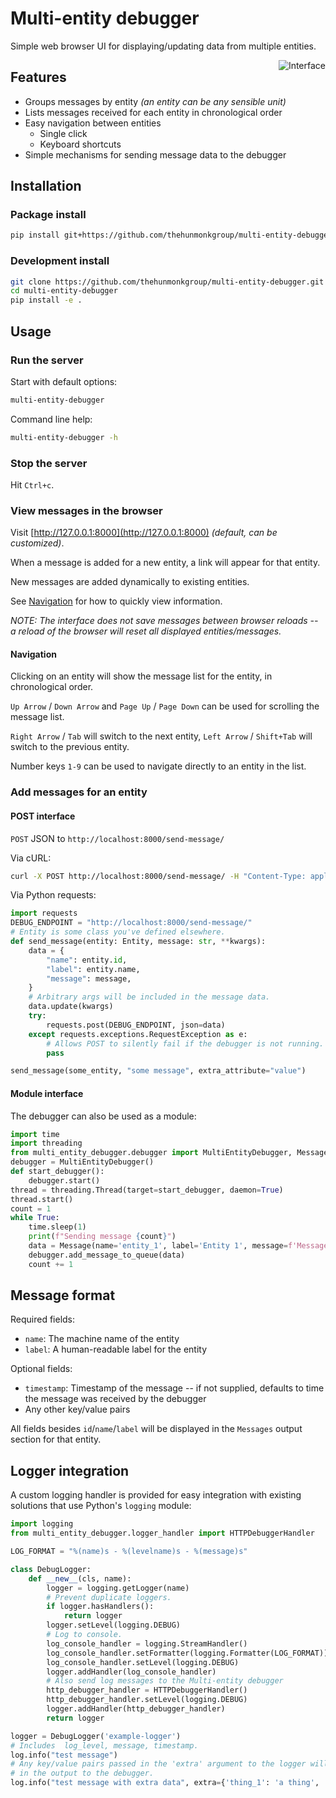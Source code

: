 # Multi-entity debugger

Simple web browser UI for displaying/updating data from multiple entities.

<img src="https://github.com/thehunmonkgroup/multi-entity-debugger/assets/43772/553f564a-3b7e-40d9-8399-fad65ac24853" alt="Interface" align="right" />

## Features

* Groups messages by entity *(an entity can be any sensible unit)*
* Lists messages received for each entity in chronological order
* Easy navigation between entities
    * Single click
    * Keyboard shortcuts
* Simple mechanisms for sending message data to the debugger

## Installation

### Package install

```sh
pip install git+https://github.com/thehunmonkgroup/multi-entity-debugger
```

### Development install

```sh
git clone https://github.com/thehunmonkgroup/multi-entity-debugger.git
cd multi-entity-debugger
pip install -e .
```

## Usage

### Run the server

Start with default options:

```sh
multi-entity-debugger
```

Command line help:

```sh
multi-entity-debugger -h
```

### Stop the server

Hit `Ctrl+c`.

### View messages in the browser

Visit [http://127.0.0.1:8000](http://127.0.0.1:8000) *(default, can be customized)*.

When a message is added for a new entity, a link will appear for that entity.

New messages are added dynamically to existing entities.

See [Navigation](#navigation) for how to quickly view information.

*NOTE: The interface does not save messages between browser reloads -- a reload of the browser will reset all displayed entities/messages.*

#### Navigation

Clicking on an entity will show the message list for the entity, in chronological order.

`Up Arrow` / `Down Arrow` and `Page Up` / `Page Down` can be used for scrolling the message list.

`Right Arrow` / `Tab` will switch to the next entity, `Left Arrow` / `Shift+Tab` will switch to the previous entity.

Number keys `1-9` can be used to navigate directly to an entity in the list.

### Add messages for an entity

#### POST interface

`POST` JSON to `http://localhost:8000/send-message/`

Via cURL:

```sh
curl -X POST http://localhost:8000/send-message/ -H "Content-Type: application/json" -d '{"name":"agent_1", "label":"Agent 1", "message":"hello world"}'
```

Via Python requests:

```python
import requests
DEBUG_ENDPOINT = "http://localhost:8000/send-message/"
# Entity is some class you've defined elsewhere.
def send_message(entity: Entity, message: str, **kwargs):
    data = {
        "name": entity.id,
        "label": entity.name,
        "message": message,
    }
    # Arbitrary args will be included in the message data.
    data.update(kwargs)
    try:
        requests.post(DEBUG_ENDPOINT, json=data)
    except requests.exceptions.RequestException as e:
        # Allows POST to silently fail if the debugger is not running.
        pass

send_message(some_entity, "some message", extra_attribute="value")
```

#### Module interface

The debugger can also be used as a module:

```python
import time
import threading
from multi_entity_debugger.debugger import MultiEntityDebugger, Message
debugger = MultiEntityDebugger()
def start_debugger():
    debugger.start()
thread = threading.Thread(target=start_debugger, daemon=True)
thread.start()
count = 1
while True:
    time.sleep(1)
    print(f"Sending message {count}")
    data = Message(name='entity_1', label='Entity 1', message=f'Message {count}')
    debugger.add_message_to_queue(data)
    count += 1
```

## Message format

Required fields:

 * `name`: The machine name of the entity
 * `label`: A human-readable label for the entity

Optional fields:

 * `timestamp`: Timestamp of the message -- if not supplied, defaults to time the message was received by the debugger
 * Any other key/value pairs

All fields besides `id`/`name`/`label` will be displayed in the `Messages` output section for that entity.


## Logger integration

A custom logging handler is provided for easy integration with existing solutions that use Python's `logging` module:

```python
import logging
from multi_entity_debugger.logger_handler import HTTPDebuggerHandler

LOG_FORMAT = "%(name)s - %(levelname)s - %(message)s"

class DebugLogger:
    def __new__(cls, name):
        logger = logging.getLogger(name)
        # Prevent duplicate loggers.
        if logger.hasHandlers():
            return logger
        logger.setLevel(logging.DEBUG)
        # Log to console.
        log_console_handler = logging.StreamHandler()
        log_console_handler.setFormatter(logging.Formatter(LOG_FORMAT))
        log_console_handler.setLevel(logging.DEBUG)
        logger.addHandler(log_console_handler)
        # Also send log messages to the Multi-entity debugger
        http_debugger_handler = HTTPDebuggerHandler()
        http_debugger_handler.setLevel(logging.DEBUG)
        logger.addHandler(http_debugger_handler)
        return logger

logger = DebugLogger('example-logger')
# Includes  log_level, message, timestamp.
log.info("test message")
# Any key/value pairs passed in the 'extra' argument to the logger will be included
# in the output to the debugger.
log.info("test message with extra data", extra={'thing_1': 'a thing', 'thing_2': 'another thing'})
```
